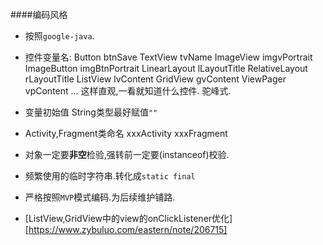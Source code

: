 

####编码风格

*   按照`google-java`.
*   控件变量名:
    Button btnSave
    TextView tvName
    ImageView imgvPortrait
    ImageButton imgBtnPortrait
    LinearLayout lLayoutTitle
    RelativeLayout rLayoutTitle
    ListView lvContent
    GridView gvContent
    ViewPager vpContent
    ...
    这样直观,一看就知道什么控件.
    驼峰式.

*   变量初始值 String类型最好赋值`""`
    
*   Activity,Fragment类命名
    xxxActivity
    xxxFragment

*   对象一定要**非空**检验,强转前一定要(instanceof)校验.

*   频繁使用的临时字符串.转化成`static final`

*   严格按照`MVP`模式编码.为后续维护铺路.

*   [ListView,GridView中的view的onClickListener优化] [https://www.zybuluo.com/eastern/note/206715]